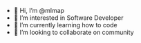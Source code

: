 - 👋 Hi, I’m @mlmap
- 👀 I’m interested in Software Developer
- 🌱 I’m currently learning how to code
- 💞️ I’m looking to collaborate on community

<!---
mlmap/mlmap is a ✨ special ✨ repository because its `README.md` (this file) appears on your GitHub profile.
You can click the Preview link to take a look at your changes.
--->
